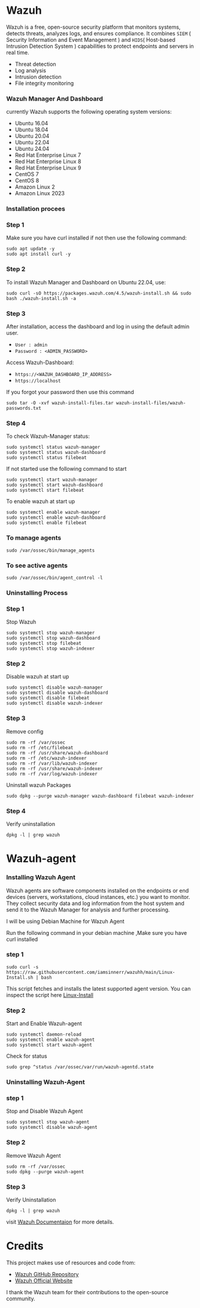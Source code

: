 # Wazuh
Wazuh is a free, open-source security platform that monitors systems, detects threats, analyzes logs, and ensures compliance. It combines `SIEM` ( Security Information and Event Management ) and `HIDS`( Host-based Intrusion Detection System ) capabilities to protect endpoints and servers in real time.
- Threat detection
- Log analysis
- Intrusion detection
- File integrity monitoring
  
### Wazuh Manager And Dashboard
currently Wazuh supports the following operating system versions:

- Ubuntu 16.04  
- Ubuntu 18.04  
- Ubuntu 20.04  
- Ubuntu 22.04  
- Ubuntu 24.04  
- Red Hat Enterprise Linux 7  
- Red Hat Enterprise Linux 8  
- Red Hat Enterprise Linux 9  
- CentOS 7  
- CentOS 8  
- Amazon Linux 2  
- Amazon Linux 2023  

### Installation procees
### Step 1
Make sure you have curl installed if not then use the following command:

```
sudo apt update -y
sudo apt install curl -y
```
### Step 2
To install Wazuh Manager and Dashboard on Ubuntu 22.04, use:

```
sudo curl -sO https://packages.wazuh.com/4.5/wazuh-install.sh && sudo bash ./wazuh-install.sh -a
```
### Step 3

After installation, access the dashboard and log in using the default admin user.

- `User : admin`
- `Password : <ADMIN_PASSWORD>`

Access Wazuh-Dashboard:

- `https://<WAZUH_DASHBOARD_IP_ADDRESS>`
- `https://localhost`


If you forgot your password then use this command

```
sudo tar -O -xvf wazuh-install-files.tar wazuh-install-files/wazuh-passwords.txt
```
### Step 4

To check Wazuh-Manager status:
```
sudo systemctl status wazuh-manager
sudo systemctl status wazuh-dashboard
sudo systemctl status filebeat
```

If not started use the following command to start
```
sudo systemctl start wazuh-manager
sudo systemctl start wazuh-dashboard
sudo systemctl start filebeat
```

To enable wazuh at start up 
```
sudo systemctl enable wazuh-manager
sudo systemctl enable wazuh-dashboard
sudo systemctl enable filebeat
```
### To manage agents
```
sudo /var/ossec/bin/manage_agents
```
### To see active agents
```
sudo /var/ossec/bin/agent_control -l
```

### Uninstalling Process

### Step 1
Stop Wazuh
```
sudo systemctl stop wazuh-manager
sudo systemctl stop wazuh-dashboard
sudo systemctl stop filebeat
sudo systemctl stop wazuh-indexer
```

### Step 2
Disable wazuh at start up
```
sudo systemctl disable wazuh-manager
sudo systemctl disable wazuh-dashboard
sudo systemctl disable filebeat
sudo systemctl disable wazuh-indexer
```

### Step 3
Remove config
```
sudo rm -rf /var/ossec
sudo rm -rf /etc/filebeat
sudo rm -rf /usr/share/wazuh-dashboard
sudo rm -rf /etc/wazuh-indexer
sudo rm -rf /var/lib/wazuh-indexer
sudo rm -rf /usr/share/wazuh-indexer
sudo rm -rf /var/log/wazuh-indexer
```
Uninstall wazuh Packages
```
sudo dpkg --purge wazuh-manager wazuh-dashboard filebeat wazuh-indexer
```

### Step 4
Verify uninstallation
```
dpkg -l | grep wazuh
```

# Wazuh-agent
### Installing Wazuh Agent
Wazuh agents are software components installed on the endpoints or end devices (servers, workstations, cloud instances, etc.) you want to monitor. 
They collect security data and log information from the host system and send it to the Wazuh Manager for analysis and further processing.

I will be using Debian Machine for Wazuh Agent

Run the following command in your debian machine ,Make sure you have curl installed

### step 1
```
sudo curl -s https://raw.githubusercontent.com/iamsinnerr/wazuhh/main/Linux-Install.sh | bash
```

This script fetches and installs the latest supported agent version. 
You can inspect the script here [Linux-Install](https://github.com/i-am-paradoxx/wazuh-linux/blob/main/Linux-Install.sh)

### Step 2
Start and Enable Wazuh-agent
```
sudo systemctl daemon-reload
sudo systemctl enable wazuh-agent
sudo systemctl start wazuh-agent
```
Check for status
```
sudo grep ^status /var/ossec/var/run/wazuh-agentd.state
```

### Uninstalling Wazuh-Agent
### step 1
Stop and Disable Wazuh Agent
```
sudo systemctl stop wazuh-agent
sudo systemctl disable wazuh-agent
```
### Step 2
Remove Wazuh Agent
```
sudo rm -rf /var/ossec
sudo dpkg --purge wazuh-agent
```
### Step 3 
Verify Uninstallation
```
dpkg -l | grep wazuh
```
visit [Wazuh Documentaion](https://documentation.wazuh.com/current/getting-started/index.html) for more details.
# Credits

This project makes use of resources and code from:

- [Wazuh GitHub Repository](https://github.com/wazuh/wazuh)
- [Wazuh Official Website](https://wazuh.com)

I thank the Wazuh team for their contributions to the open-source community.


